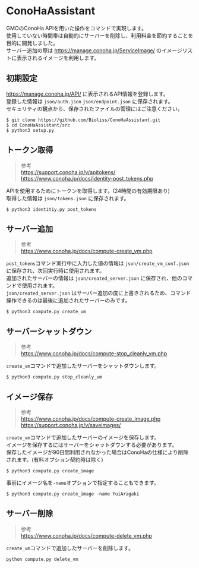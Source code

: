 # ConoHaAssistant

GMOのConoHa APIを用いた操作をコマンドで実現します。   
使用していない時間帯は自動的にサーバーを削除し、利用料金を節約することを目的に開発しました。  
サーバー追加の際は https://manage.conoha.jp/ServiceImage/ のイメージリストに表示されるイメージを利用します。

## 初期設定

https://manage.conoha.jp/API/ に表示されるAPI情報を登録します。  
登録した情報は `json/auth.json` `json/endpoint.json` に保存されます。  
セキュリティの観点から、保存されたファイルの管理にはご注意ください。

```
$ git clone https://github.com/Bioliss/ConoHaAssistant.git
$ cd ConoHaAssistant/src
$ python3 setup.py
```

## トークン取得

> 参考  
> https://support.conoha.jp/v/apitokens/  
> https://www.conoha.jp/docs/identity-post_tokens.php  

APIを使用するためにトークンを取得します。(24時間の有効期限あり)  
取得した情報は `json/tokens.json` に保存されます。  

```
$ python3 identitiy.py post_tokens
```

## サーバー追加

> 参考  
> https://www.conoha.jp/docs/compute-create_vm.php  

`post_tokens`コマンド実行中に入力した値の情報は `json/create_vm_conf.json` に保存され、次回実行時に使用されます。  
追加されたサーバーの情報は `json/created_server.json` に保存され、他のコマンドで使用されます。  
`json/created_server.json` はサーバー追加の度に上書きされるため、コマンド操作できるのは最後に追加されたサーバーのみです。  

```
$ python3 compute.py create_vm
```

## サーバーシャットダウン

> 参考  
> https://www.conoha.jp/docs/compute-stop_cleanly_vm.php  

`create_vm`コマンドで追加したサーバーをシャットダウンします。
```
$ python3 compute.py stop_cleanly_vm
```
  
## イメージ保存

> 参考  
> https://www.conoha.jp/docs/compute-create_image.php  
> https://support.conoha.jp/v/saveimages/    

`create_vm`コマンドで追加したサーバーのイメージを保存します。  
イメージを保存するにはサーバーをシャットダウンする必要があります。  
保存したイメージが90日間利用されなかった場合はConoHaの仕様により削除されます。(有料オプション契約時は除く)  

```
$ python3 compute.py create_image
```

事前にイメージ名を`-name`オプションで指定することもできます。  
```
$ python3 compute.py create_image -name YuiAragaki
```

## サーバー削除

> 参考  
> https://www.conoha.jp/docs/compute-delete_vm.php

`create_vm`コマンドで追加したサーバーを削除します。

```
python compute.py delete_vm
```
